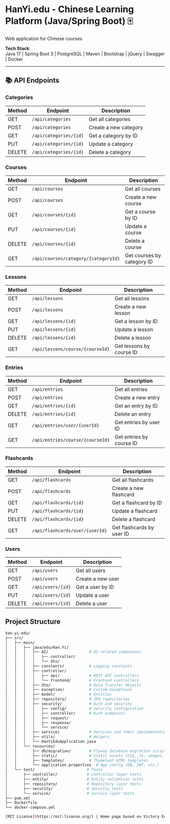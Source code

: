 # HanYi.edu - Chinese Learning Platform (Java/Spring Boot) 🀄

Web application for Chinese courses

**Tech Stack**:  
Java 17 | Spring Boot 3 | PostgreSQL | Maven | Bootstrap | jQuery | Swagger | Docker

---
## 📚 API Endpoints

### Categories
| Method | Endpoint                      | Description                  |
|--------|-------------------------------|------------------------------|
| GET    | `/api/categories`             | Get all categories           |
| POST   | `/api/categories`             | Create a new category        |
| GET    | `/api/categories/{id}`        | Get a category by ID         |
| PUT    | `/api/categories/{id}`        | Update a category            |
| DELETE | `/api/categories/{id}`        | Delete a category            |

### Courses
| Method | Endpoint                      | Description                  |
|--------|-------------------------------|------------------------------|
| GET    | `/api/courses`                | Get all courses              |
| POST   | `/api/courses`                | Create a new course          |
| GET    | `/api/courses/{id}`           | Get a course by ID           |
| PUT    | `/api/courses/{id}`           | Update a course              |
| DELETE | `/api/courses/{id}`           | Delete a course              |
| GET    | `/api/courses/category/{categoryId}` | Get courses by category ID |

### Lessons
| Method | Endpoint                      | Description                  |
|--------|-------------------------------|------------------------------|
| GET    | `/api/lessons`                | Get all lessons              |
| POST   | `/api/lessons`                | Create a new lesson          |
| GET    | `/api/lessons/{id}`           | Get a lesson by ID           |
| PUT    | `/api/lessons/{id}`           | Update a lesson              |
| DELETE | `/api/lessons/{id}`           | Delete a lesson              |
| GET    | `/api/lessons/course/{courseId}` | Get lessons by course ID   |

### Entries
| Method | Endpoint                      | Description                  |
|--------|-------------------------------|------------------------------|
| GET    | `/api/entries`                | Get all entries              |
| POST   | `/api/entries`                | Create a new entry           |
| GET    | `/api/entries/{id}`           | Get an entry by ID           |
| DELETE | `/api/entries/{id}`           | Delete an entry              |
| GET    | `/api/entries/user/{userId}`  | Get entries by user ID       |
| GET    | `/api/entries/course/{courseId}` | Get entries by course ID   |

### Flashcards
| Method | Endpoint                      | Description                  |
|--------|-------------------------------|------------------------------|
| GET    | `/api/flashcards`             | Get all flashcards           |
| POST   | `/api/flashcards`             | Create a new flashcard       |
| GET    | `/api/flashcards/{id}`        | Get a flashcard by ID        |
| PUT    | `/api/flashcards/{id}`        | Update a flashcard           |
| DELETE | `/api/flashcards/{id}`        | Delete a flashcard           |
| GET    | `/api/flashcards/user/{userId}` | Get flashcards by user ID   |

### Users
| Method | Endpoint                      | Description                  |
|--------|-------------------------------|------------------------------|
| GET    | `/api/users`                  | Get all users                |
| POST   | `/api/users`                  | Create a new user            |
| GET    | `/api/users/{id}`             | Get a user by ID             |
| PUT    | `/api/users/{id}`             | Update a user                |
| DELETE | `/api/users/{id}`             | Delete a user                |

## Project Structure

```bash
han-yi-edu/
├── src/
│   ├── main/
│   │   ├── java/edu/Han.Yi/
│   │   │   ├── AI/                  # AI-related components
│   │   │   │   ├── controller/  
│   │   │   │   └── dto/       
│   │   │   ├── constants/           # Logging constants
│   │   │   ├── controller/
│   │   │   │   ├── api/             # REST API controllers
│   │   │   │   └── frontend/        # Frontend controllers
│   │   │   ├── dto/                 # Data Transfer Objects
│   │   │   ├── exception/           # Custom exceptions
│   │   │   ├── model/               # Entities
│   │   │   ├── repository/          # JPA repositories
│   │   │   ├── security/            # Auth and security
│   │   │   │   ├── config/          # Security configuration
│   │   │   │   ├── controller/      # Auth endpoints 
│   │   │   │   ├── request/  
│   │   │   │   ├── response/ 
│   │   │   │   └── service/ 
│   │   │   ├── service/             # Services and their implementations
│   │   │   ├── utils/               # Helpers
│   │   │   └── HanYiEduApplication.java
│   │   └── resources/
│   │       ├── db/migration/        # Flyway database migration scripts
│   │       ├── static/              # Static assets (CSS, JS, images, icons etc.)
│   │       ├── templates/           # Thymeleaf HTML templates
│   │       └── application.properties  # App config (DB, JWT, etc.)
│   └── test/                       # Tests
│       ├── controller/             # Controller layer tests
│       ├── entity/                 # Entity validation tests
│       ├── repository/             # Repository layer tests
│       ├── security/               # Security tests
│       └── service/                # Service layer tests
├── pom.xml               
├── Dockerfile     
└── docker-compose.yml 

[MIT License](https://mit-license.org/) | Home page based on Victory Educational template. credits: @learning-zone